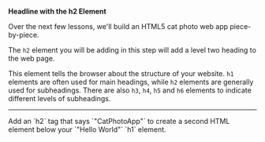 **Headline with the h2 Element**

Over the next few lessons, we'll build an HTML5 cat photo web app piece-by-piece.

The `h2` element you will be adding in this step will add a level two heading to the web page.

This element tells the browser about the structure of your website. `h1` elements are often used for main headings, while `h2` elements are generally used for subheadings. There are also `h3`, `h4`, `h5` and `h6` elements to indicate different levels of subheadings.
<hr>
Add an `h2` tag that says `"CatPhotoApp"` to create a second HTML element below your `"Hello World"` `h1` element.
